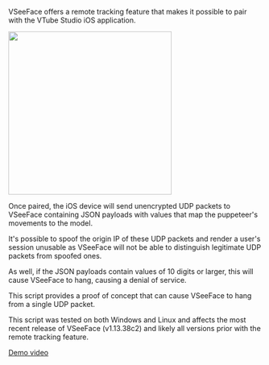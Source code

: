 VSeeFace offers a remote tracking feature that makes it possible to pair with the VTube Studio iOS application.

<img src="https://github.com/guusec/VSeeDoS/assets/78179391/dc8ec463-4264-479b-8d82-4b293024e33a" height=324 width=324> 

Once paired, the iOS device will send unencrypted UDP packets to VSeeFace containing JSON payloads with values that map the puppeteer's movements to the model.

It's possible to spoof the origin IP of these UDP packets and render a user's session unusable as VSeeFace will not be able to distinguish legitimate UDP packets from spoofed ones.

As well, if the JSON payloads contain values of 10 digits or larger, this will cause VSeeFace to hang, causing a denial of service.

This script provides a proof of concept that can cause VSeeFace to hang from a single UDP packet.

This script was tested on both Windows and Linux and affects the most recent release of VSeeFace (v1.13.38c2) and likely all versions prior with the remote tracking feature.

[Demo video](https://www.youtube.com/watch?v=CsLcM8a05xs)
